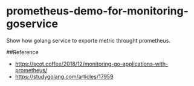 # prometheus-demo-for-monitoring-goservice
Show how golang service to exporte metric throught prometheus.

##Reference
* https://scot.coffee/2018/12/monitoring-go-applications-with-prometheus/
* https://studygolang.com/articles/17959
